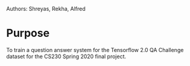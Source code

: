 Authors: Shreyas, Rekha, Alfred
# Purpose
To train a question answer system for the Tensorflow 2.0 QA Challenge dataset for the CS230 Spring 2020 final project.


